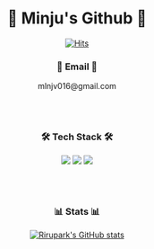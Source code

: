 <div align=center> <h1> 🐥 Minju's Github 🐥 </h1> </div>

<div align="center">

[![Hits](https://hits.seeyoufarm.com/api/count/incr/badge.svg?url=https%3A%2F%2Fgithub.com%2Frirupark&count_bg=%23000000&title_bg=%23000000&icon=github.svg&icon_color=%23FFFFFF&title=hits&edge_flat=false)](https://github.com/rirupark)

</div>


<div align="center"> <h3> 📮 Email 📮 </h3> </div>

<div align="center"> 
  mlnjv016@gmail.com
</div>

</br></br>

<div align="center"> <h3> 🛠 Tech Stack 🛠  </h3> </div>

<div align="center"> 
  <img src="https://img.shields.io/badge/swift-F54A2A?style=for-the-badge&logo=swift&logoColor=white"> 
  <img src="https://img.shields.io/badge/JAVA-007396?style=for-the-badge&logo=java&logoColor=white">
  <img src="https://img.shields.io/badge/Firebase-FFCA28?style=for-the-badge&logo=firebase&logoColor=black">
</div>



</br></br>

<div align="center"> <h3> 📊 Stats 📊 </h3> </div>

<div align="center">
  
[![Rirupark's GitHub stats](https://github-readme-stats.vercel.app/api?username=rirupark&show_icons=true&disable_animations=true&theme=cobalt)](https://github.com/rirupark)  
  
</div>

<!--
**rirupark/rirupark** is a ✨ _special_ ✨ repository because its `README.md` (this file) appears on your GitHub profile.

Here are some ideas to get you started:

- 🔭 I’m currently working on ...
- 🌱 I’m currently learning ...
- 👯 I’m looking to collaborate on ...
- 🤔 I’m looking for help with ...
- 💬 Ask me about ...
- 📫 How to reach me: ...
- 😄 Pronouns: ...
- ⚡ Fun fact: ...
-->
